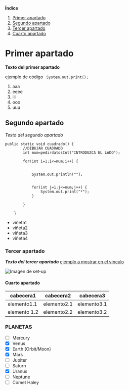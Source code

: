 

**Índice**   
1. [Primer apartado](#id1)
2. [Segundo apartado](#id2)
3. [Tercer apartado](#id3)
4. [Cuarto apartado](#id4)

# Primer apartado<a name="id1"></a>

**Texto del primer apartado** 

ejemplo de código  `` System.out.print();``

1. aaa
2. eeee
3. iii
4. ooo
5. uuu

## Segundo apartado<a name="id2"></a>
  
*Texto del segundo apartado*

```
public static void cuadrado() {
		//DIBUJAR CUADRADO
		int num=pedirdatosInt("INTRODUZCA EL LADO");
		
		for(int i=1;i<=num;i++) {
			
			
			System.out.println("");
			
			
			for(int j=1;j<=num;j++) {
				System.out.print("*");
			}
			
		}
	
	}
  ```

* viñeta1
* viñeta2
* viñeta3
* viñeta4


### Tercer  apartado<a name="id3"></a>

***Texto del tercer apartado*** 
[ejemplo a mostrar en el vinculo ](https://computerhoy.com/ultimo)

 ![Imagen de set-up](/C:\Users\alvar\OneDrive\Documentos\fotos\descarga)

#### Cuarto apartado <A name="id4"></a>

| cabecera1 | cabecera2 | cabecera3 |
| --------- | -------   | -----|
| elemento1.1| elemento2.1| elemento3.1|
|elemento 1.2| elemento2.2| elemento3.2|
###  PLANETAS

- [ ] Mercury
- [x] Venus
- [x] Earth (Orbit/Moon)
- [x] Mars
- [ ] Jupiter
- [ ] Saturn
- [x] Uranus
- [ ] Neptune
- [ ] Comet Haley
